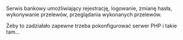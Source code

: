 Serwis bankowy umożliwiający rejestrację, logowanie, zmianę hasła, wykonywanie przelewów, przeglądania wykonanych przelewów.

Żeby to zadziałało zapewne trzeba pokonfigurować serwer PHP i takie tam...